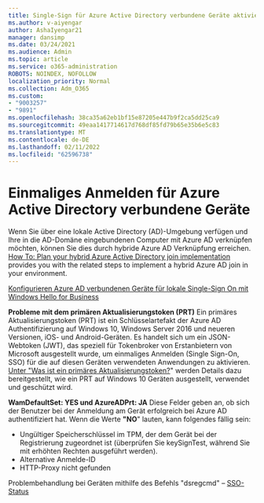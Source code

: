 ```yaml
---
title: Single-Sign für Azure Active Directory verbundene Geräte aktiviert
ms.author: v-aiyengar
author: AshaIyengar21
manager: dansimp
ms.date: 03/24/2021
ms.audience: Admin
ms.topic: article
ms.service: o365-administration
ROBOTS: NOINDEX, NOFOLLOW
localization_priority: Normal
ms.collection: Adm_O365
ms.custom:
- "9003257"
- "9891"
ms.openlocfilehash: 38ca35a62eb1bf15e87205e447b9f2ca5dd25ca9
ms.sourcegitcommit: 49eaa1417714617d768df85fd79b65e35b6e5c83
ms.translationtype: MT
ms.contentlocale: de-DE
ms.lasthandoff: 02/11/2022
ms.locfileid: "62596738"
---
```

# <a name="single-sign-on-for-azure-active-directory-joined-devices"></a>Einmaliges Anmelden für Azure Active Directory verbundene Geräte

Wenn Sie über eine lokale Active Directory (AD)-Umgebung verfügen und Ihre in die AD-Domäne eingebundenen Computer mit Azure AD verknüpfen möchten, können Sie dies durch hybride Azure AD Verknüpfung erreichen. [How To: Plan your hybrid Azure Active Directory join implementation](https://docs.microsoft.com/azure/active-directory/devices/hybrid-azuread-join-plan) provides you with the related steps to implement a hybrid Azure AD join in your environment.

[Konfigurieren Azure AD verbundenen Geräte für lokale Single-Sign On mit Windows Hello for Business](https://docs.microsoft.com/azure/active-directory/devices/hybrid-azuread-join-plan) 

**Probleme mit dem primären Aktualisierungstoken (PRT)** Ein primäres Aktualisierungstoken (PRT) ist ein Schlüsselartefakt der Azure AD Authentifizierung auf Windows 10, Windows Server 2016 und neueren Versionen, iOS- und Android-Geräten. Es handelt sich um ein JSON-Webtoken (JWT), das speziell für Tokenbroker von Erstanbietern von Microsoft ausgestellt wurde, um einmaliges Anmelden (Single Sign-On, SSO) für die auf diesen Geräten verwendeten Anwendungen zu aktivieren. [Unter "Was ist ein primäres Aktualisierungstoken?](https://docs.microsoft.com/azure/active-directory/devices/concept-primary-refresh-token)" werden Details dazu bereitgestellt, wie ein PRT auf Windows 10 Geräten ausgestellt, verwendet und geschützt wird.

**WamDefaultSet: YES und AzureADPrt: JA** Diese Felder geben an, ob sich der Benutzer bei der Anmeldung am Gerät erfolgreich bei Azure AD authentifiziert hat. Wenn die Werte **"NO**" lauten, kann folgendes fällig sein:

- Ungültiger Speicherschlüssel im TPM, der dem Gerät bei der Registrierung zugeordnet ist (überprüfen Sie keySignTest, während Sie mit erhöhten Rechten ausgeführt werden).
- Alternative Anmelde-ID
- HTTP-Proxy nicht gefunden

Problembehandlung bei Geräten mithilfe des Befehls "dsregcmd" – [SSO-Status](https://docs.microsoft.com/azure/active-directory/devices/troubleshoot-device-dsregcmd#sso-state)

